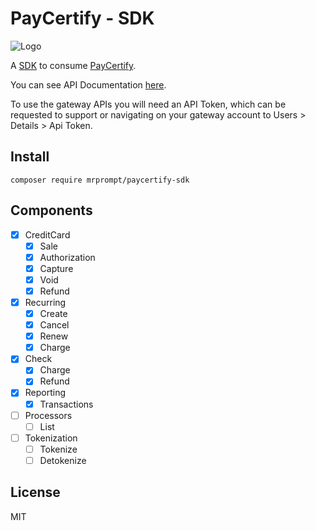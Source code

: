 # PayCertify - SDK

![Logo](https://paycertify.github.io/help-center/assets/imgs/logo.png)

A [SDK](https://en.wikipedia.org/wiki/Software_development_kit) to 
consume [PayCertify](https://www.paycertify.com).

You can see API Documentation [here](https://paycertify.github.io/help-center/).

To use the gateway APIs you will need an API Token, which can be requested to 
support or navigating on your gateway account to Users > Details > Api Token.

## Install

```console
composer require mrprompt/paycertify-sdk
```

## Components

- [x] CreditCard
    - [x] Sale
    - [x] Authorization
    - [x] Capture
    - [x] Void
    - [x] Refund
- [x] Recurring
    - [x] Create
    - [x] Cancel
    - [x] Renew
    - [x] Charge
- [x] Check
    - [x] Charge
    - [x] Refund
- [x] Reporting
    - [x] Transactions
- [ ] Processors
    - [ ] List
- [ ] Tokenization
    - [ ] Tokenize
    - [ ] Detokenize

## License

MIT
